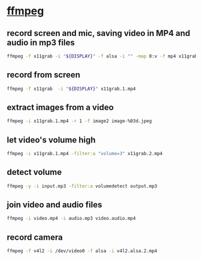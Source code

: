 # [ffmpeg]()

## record screen and mic, saving video in MP4 and audio in mp3 files

```sh
ffmpeg -f x11grab -i "${DISPLAY}" -f alsa -i "" -map 0:v -f mp4 x11grab.1.mp4 -map 1:a -f mp3 alsa.1.mp3 
```

## record from screen

```sh
ffmpeg -f x11grab  -i "${DISPLAY}" x11grab.1.mp4
```

## extract images from a video

```sh
ffmpeg -i x11grab.1.mp4 -r 1 -f image2 image-%03d.jpeg
```

## let video's volume high

```sh
ffmpeg -i x11grab.1.mp4 -filter:a "volume=3" x11grab.2.mp4
```

## detect volume

```sh
ffmpeg -y -i input.mp3 -filter:a volumedetect output.mp3 
```

## join video and audio files

```sh
ffmpeg -i video.mp4 -i audio.mp3 video.audio.mp4
```

## record camera

```sh
ffmpeg -f v4l2 -i /dev/video0 -f alsa -i v4l2.alsa.2.mp4
```
